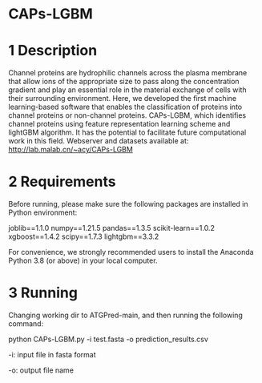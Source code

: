# CAPs-LGBM

# 1 Description
Channel proteins are hydrophilic channels across the plasma membrane that allow ions of the appropriate size to pass along the concentration gradient and play an essential role in the material exchange of cells with their surrounding environment. Here, we developed the first machine learning-based software that enables the classification of proteins into channel proteins or non-channel proteins. CAPs-LGBM, which identifies channel proteins using feature representation learning scheme and lightGBM algorithm. It has the potential to facilitate future computational work in this field. Webserver and datasets available at: http://lab.malab.cn/~acy/CAPs-LGBM

# 2 Requirements
Before running, please make sure the following packages are installed in Python environment:

joblib==1.1.0 numpy==1.21.5 pandas==1.3.5 scikit-learn==1.0.2 xgboost==1.4.2 scipy==1.7.3 lightgbm==3.3.2

For convenience, we strongly recommended users to install the Anaconda Python 3.8 (or above) in your local computer.

# 3 Running
Changing working dir to ATGPred-main, and then running the following command:

python CAPs-LGBM.py -i test.fasta -o prediction_results.csv

-i: input file in fasta format

-o: output file name
